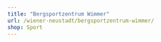 ```yaml
---
title: "Bergsportzentrum Wimmer"
url: /wiener-neustadt/bergsportzentrum-wimmer/
shop: Sport
---
```

